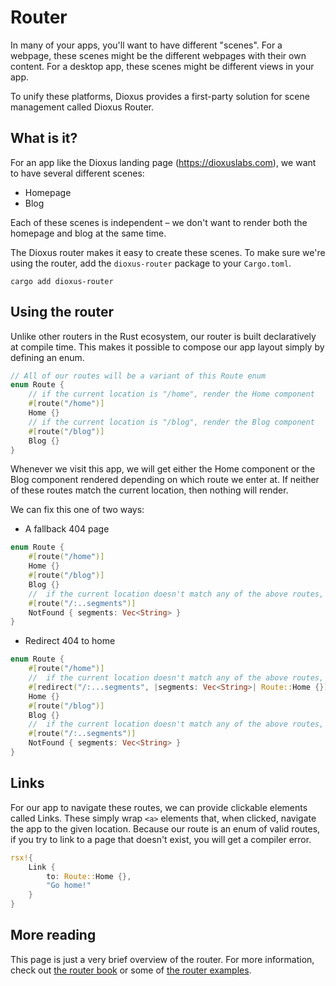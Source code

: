 # Router

In many of your apps, you'll want to have different "scenes". For a webpage, these scenes might be the different webpages with their own content. For a desktop app, these scenes might be different views in your app.

To unify these platforms, Dioxus provides a first-party solution for scene management called Dioxus Router.


## What is it?

For an app like the Dioxus landing page (https://dioxuslabs.com), we want to have several different scenes:

- Homepage
- Blog

Each of these scenes is independent – we don't want to render both the homepage and blog at the same time.

The Dioxus router makes it easy to create these scenes. To make sure we're using the router, add the `dioxus-router` package to your `Cargo.toml`.

```shell
cargo add dioxus-router
```


## Using the router

Unlike other routers in the Rust ecosystem, our router is built declaratively at compile time. This makes it possible to compose our app layout simply by defining an enum.

```rust
// All of our routes will be a variant of this Route enum
enum Route {
	// if the current location is "/home", render the Home component
	#[route("/home")]
	Home {}
	// if the current location is "/blog", render the Blog component
	#[route("/blog")]
	Blog {}
}
```

Whenever we visit this app, we will get either the Home component or the Blog component rendered depending on which route we enter at. If neither of these routes match the current location, then nothing will render.

We can fix this one of two ways:

- A fallback 404 page

```rust
enum Route {
	#[route("/home")]
	Home {}
	#[route("/blog")]
	Blog {}
	//  if the current location doesn't match any of the above routes, render the NotFound component
	#[route("/:..segments")]
	NotFound { segments: Vec<String> }
}
```


- Redirect 404 to home

```rust
enum Route {
	#[route("/home")]
	//  if the current location doesn't match any of the above routes, redirect to "/home"
	#[redirect("/:...segments", |segments: Vec<String>| Route::Home {})]
	Home {}
	#[route("/blog")]
	Blog {}
	//  if the current location doesn't match any of the above routes, render the NotFound component
	#[route("/:..segments")]
	NotFound { segments: Vec<String> }
}
```

## Links

For our app to navigate these routes, we can provide clickable elements called Links. These simply wrap `<a>` elements that, when clicked, navigate the app to the given location. Because our route is an enum of valid routes, if you try to link to a page that doesn't exist, you will get a compiler error.

```rust
rsx!{
	Link {
		to: Route::Home {},
		"Go home!"
	}
}
```

## More reading

This page is just a very brief overview of the router. For more information, check out [the router book](../../router/index.md) or some of [the router examples](https://github.com/DioxusLabs/dioxus/blob/master/examples/router.rs).
